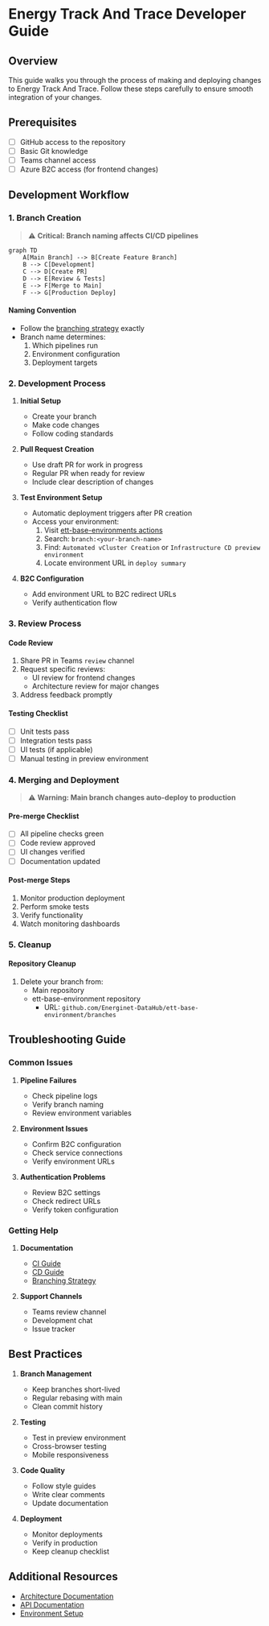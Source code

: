 # Energy Track And Trace Developer Guide

## Overview

This guide walks you through the process of making and deploying changes to Energy Track And Trace. Follow these steps carefully to ensure smooth integration of your changes.

## Prerequisites

- [ ] GitHub access to the repository
- [ ] Basic Git knowledge
- [ ] Teams channel access
- [ ] Azure B2C access (for frontend changes)

## Development Workflow

### 1. Branch Creation

> ⚠️ **Critical: Branch naming affects CI/CD pipelines**

```mermaid
graph TD
    A[Main Branch] --> B[Create Feature Branch]
    B --> C[Development]
    C --> D[Create PR]
    D --> E[Review & Tests]
    E --> F[Merge to Main]
    F --> G[Production Deploy]
```

#### Naming Convention

- Follow the [branching strategy](branching-strategy.md) exactly
- Branch name determines:
  1. Which pipelines run
  2. Environment configuration
  3. Deployment targets

### 2. Development Process

1. **Initial Setup**

   - Create your branch
   - Make code changes
   - Follow coding standards

2. **Pull Request Creation**

   - Use draft PR for work in progress
   - Regular PR when ready for review
   - Include clear description of changes

3. **Test Environment Setup**

   - Automatic deployment triggers after PR creation
   - Access your environment:
     1. Visit [ett-base-environments actions](https://github.com/Energinet-DataHub/ett-base-environment/actions)
     2. Search: `branch:<your-branch-name>`
     3. Find: `Automated vCluster Creation` or `Infrastructure CD preview environment`
     4. Locate environment URL in `deploy summary`

4. **B2C Configuration**
   - Add environment URL to B2C redirect URLs
   - Verify authentication flow

### 3. Review Process

#### Code Review

1. Share PR in Teams `review` channel
2. Request specific reviews:
   - UI review for frontend changes
   - Architecture review for major changes
3. Address feedback promptly

#### Testing Checklist

- [ ] Unit tests pass
- [ ] Integration tests pass
- [ ] UI tests (if applicable)
- [ ] Manual testing in preview environment

### 4. Merging and Deployment

> ⚠️ **Warning: Main branch changes auto-deploy to production**

#### Pre-merge Checklist

- [ ] All pipeline checks green
- [ ] Code review approved
- [ ] UI changes verified
- [ ] Documentation updated

#### Post-merge Steps

1. Monitor production deployment
2. Perform smoke tests
3. Verify functionality
4. Watch monitoring dashboards

### 5. Cleanup

#### Repository Cleanup

1. Delete your branch from:
   - Main repository
   - ett-base-environment repository
     - URL: `github.com/Energinet-DataHub/ett-base-environment/branches`

## Troubleshooting Guide

### Common Issues

1. **Pipeline Failures**

   - Check pipeline logs
   - Verify branch naming
   - Review environment variables

2. **Environment Issues**

   - Confirm B2C configuration
   - Check service connections
   - Verify environment URLs

3. **Authentication Problems**
   - Review B2C settings
   - Check redirect URLs
   - Verify token configuration

### Getting Help

1. **Documentation**

   - [CI Guide](continues-integration.md)
   - [CD Guide](continues-deployment.md)
   - [Branching Strategy](branching-strategy.md)

2. **Support Channels**
   - Teams review channel
   - Development chat
   - Issue tracker

## Best Practices

1. **Branch Management**

   - Keep branches short-lived
   - Regular rebasing with main
   - Clean commit history

2. **Testing**

   - Test in preview environment
   - Cross-browser testing
   - Mobile responsiveness

3. **Code Quality**

   - Follow style guides
   - Write clear comments
   - Update documentation

4. **Deployment**
   - Monitor deployments
   - Verify in production
   - Keep cleanup checklist

## Additional Resources

- [Architecture Documentation](architecture.md)
- [API Documentation](api-docs.md)
- [Environment Setup](environment-setup.md)

